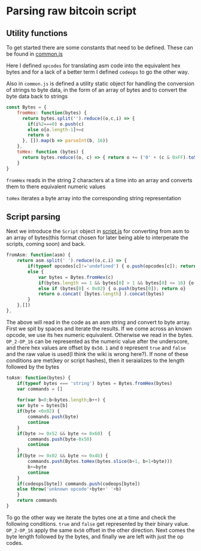 # Parsing raw bitcoin script

## Utility functions

To get started there are some constants that need to be defined.
These can be found in [common.js](../src/common.js)

Here I defined `opcodes` for translating asm code into the equivalent hex bytes
and for a lack of a better term I defined `codeops` to go the other way.

Also in `common.js` is defined a utility static object for handling the conversion of strings to byte data, in the form of an array of bytes and to convert the byte data back to strings

```javascript
const Bytes = {
    fromHex: function(bytes) {
      return bytes.split('').reduce((o,c,i) => {
        if(i%2===0) o.push(c)
        else o[o.length-1]+=c
        return o
      }, []).map(b => parseInt(b, 16))
    },
    toHex: function (bytes) {
      return bytes.reduce((o, c) => { return o += ('0' + (c & 0xFF).toString(16)).slice(-2)},'' )
    }
}
```

`fromHex` reads in the string 2 characters at a time into an array and converts them to there equivalent numeric values

`toHex` iterates a byte array into the corresponding string representation

## Script parsing

Next we introduce the `Script` object in [script.js](../src/script.js) for converting from asm to an array of bytes(this format chosen for later being able to interperate the scripts, coming soon) and back.

```javascript
fromAsm: function(asm) {
    return asm.split(' ').reduce((o,c,i) => { 
        if(typeof opcodes[c]!='undefined') { o.push(opcodes[c]); return o }
        else {
            var bytes = Bytes.fromHex(c)
            if(bytes.length == 1 && bytes[0] > 1 && bytes[0] <= 16) {o.push(bytes[0]+0x50); return o}
            else if (bytes[0] < 0x02) { o.push(bytes[0]); return o}
            return o.concat( [bytes.length] ).concat(bytes)
        }
    },[])
},
```
The above will read in the code as an asm string and convert to byte array.  First we spit by spaces and iterate the results.  If we come across an known opcode, we use its hex numeric equivalent. Otherwise we read in the bytes.  `OP_2-OP_16` can be represented as the numeric value after the underscore, and there hex values are offset by `0x50`.  `1` and `0` represent `true` and `false` and the raw value is used(I think the wiki is wrong here?).  If none of these conditions are met(key or script hashes), then it seraializes to the length followed by the bytes

```javascript
toAsm: function(bytes) {
    if(typeof bytes === 'string') bytes = Bytes.fromHex(bytes)
    var commands = []
    
    for(var b=0;b<bytes.length;b++) {
    var byte = bytes[b]
    if(byte <0x02) {
        commands.push(byte)
        continue
    }
    if(byte >= 0x52 && byte <= 0x60)  {
        commands.push(byte-0x50)
        continue
    }
    if(byte >= 0x02 && byte <= 0x4b) {
        commands.push(Bytes.toHex(bytes.slice(b+1, b+1+byte)))
        b+=byte
        continue
    }
    if(codeops[byte]) commands.push(codeops[byte])
    else throw('unknown opcode'+byte+' '+b)
    }
    return commands
}
```
To go the other way we iterate the bytes one at a time and check the following conditions.  `true` and `false` get represented by their binary value.  `OP_2-OP_16` apply the same `0x50` offset in the other direction.  Next comes the byte length followed by the bytes, and finally we are left with just the op codes.
